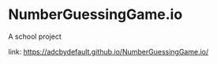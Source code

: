 # NumberGuessingGame.io

A school project

link: https://adcbydefault.github.io/NumberGuessingGame.io/
